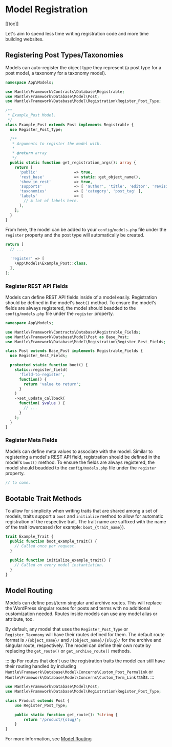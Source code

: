 # Model Registration

[[toc]]

Let's aim to spend less time writing registration code and more time building
websites.

## Registering Post Types/Taxonomies
Models can auto-register the object type they represent (a post type for a post
model, a taxonomy for a taxonomy model).

```php
namespace App\Models;

use Mantle\Framework\Contracts\Database\Registrable;
use Mantle\Framework\Database\Model\Post;
use Mantle\Framework\Database\Model\Registration\Register_Post_Type;

/**
 * Example_Post Model.
 */
class Example_Post extends Post implements Registrable {
  use Register_Post_Type;

  /**
   * Arguments to register the model with.
   *
   * @return array
   */
  public static function get_registration_args(): array {
    return [
      'public'                => true,
      'rest_base'             => static::get_object_name(),
      'show_in_rest'          => true,
      'supports'              => [ 'author', 'title', 'editor', 'revisions', 'thumbnail', 'custom-fields', 'excerpt' ],
      'taxonomies'            => [ 'category', 'post_tag' ],
      'labels'                => [
        // A lot of labels here.
      ],
    ];
  }
}
```

From here, the model can be added to your `config/models.php` file under the
`register` property and the post type will automatically be created.

```php
return [
  // ...

  'register' => [
    \App\Models\Example_Post::class,
  ],
];
```

### Register REST API Fields
Models can define REST API fields inside of a model easily. Registration should
be defined in the model's `boot()` method. To ensure the model's fields are
always registered, the model should beadded to the `config/models.php` file
under the `register` property.

```php
namespace App\Models;

use Mantle\Framework\Contracts\Database\Registrable_Fields;
use Mantle\Framework\Database\Model\Post as Base_Post;
use Mantle\Framework\Database\Model\Registration\Register_Rest_Fields;

class Post extends Base_Post implements Registrable_Fields {
  use Register_Rest_Fields;

  protected static function boot() {
    static::register_field(
      'field-to-register',
      function() {
        return 'value to return';
      }
    )
    ->set_update_callback(
      function( $value ) {
        // ...
      }
    );
  }
}
```

### Register Meta Fields
Models can define meta values to associate with the model. Similar to
registering a model's REST API field, registration should be defined in the
model's `boot()` method. To ensure the fields are always registered, the model
should beadded to the `config/models.php` file under the `register` property.

```php
// to come.
```

## Bootable Trait Methods
To allow for simplicity when writing traits that are shared among a set of
models, traits support a `boot` and `initialize` method to allow for automatic
registration of the respective trait. The trait name are suffixed with the name
of the trait lowercased (for example: `boot_{trait_name}`).

```php
trait Example_Trait {
  public function boot_example_trait() {
    // Called once per request.
  }

  public function initialize_example_trait() {
    // Called on every model instantiation.
  }
}
```

## Model Routing

Models can define post/term singular and archive routes. This will replace the
WordPress singular routes for posts and terms with no additional customization
needed. Routes inside models can use any model alias or attribute, too.

By default, any model that uses the `Register_Post_Type` or `Register_Taxonomy`
will have their routes defined for them. The default route format is
`/{object_name}/` and `/{object_name}/{slug}/` for the archive and singular
route, respectively. The model can define their own route by replacing the
`get_route()` or `get_archive_route()` methods.

::: tip
For routes that don't use the registration traits the model can still have
their routing handled by including `Mantle\Framework\Database\Model\Concerns\Custom_Post_Permalink` or
`Mantle\Framework\Database\Model\Concerns\Custom_Term_Link` traits.
:::

```php
use Mantle\Framework\Database\Model\Post;
use Mantle\Framework\Database\Model\Registration\Register_Post_Type;

class Product extends Post {
	use Register_Post_Type;

	public static function get_route(): ?string {
		return '/product/{slug}';
	}
}
```

For more information, see [Model Routing](../basics/requests.md#model-routing)
